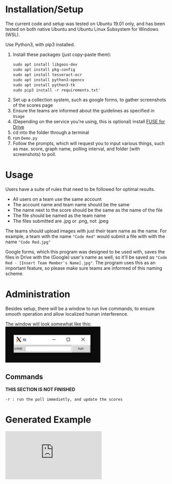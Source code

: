 # Installation/Setup
The current code and setup was tested on Ubuntu 19.01 only, and has been tested on both native Ubuntu and Ubuntu Linux Subsystem for Windows (WSL).

Use Python3, with pip3 installed.

1. Install these packages (just copy-paste them):
   ```
   sudo apt install libgeos-dev
   sudo apt install pkg-config
   sudo apt install tesseract-ocr
   sudo apt install python3-opencv
   sudo apt install python3-tk
   sudo pip3 install -r requirements.txt'
   ```
2. Set up a collection system, such as google forms, to gather screenshots of the scores page
3. Ensure the teams are informed about the guidelines as specified in `Usage`
4. (Depending on the service you're using, this is optional) install [FUSE for Drive](https://github.com/astrada/google-drive-ocamlfuse)
5. cd into the folder through a terminal
6. run `Demo.py`
7. Follow the prompts, which will request you to input various things, such as max. score, graph name, polling interval, and folder (with screenshots) to poll.

# Usage
Users have a suite of rules that need to be followed for optimal results.
- All users on a team use the same account
- The account name and team name should be the same
- The name next to the score should be the same as the name of the file
- The file should be named as the team name
- The files submitted are .jpg or .png, not .jpeg

The teams should upload images with just their team name as the name. For example, a team with the name `"Code Red"` would submit a file with with the name `"Code Red.jpg"`

Google forms, which this program was designed to be used with, saves the files in Drive with the (Google)
user's name as well, so it'll be saved as `"Code Red - [Insert Team Member's Name].jpg"`. The program uses this as an important feature, so please make sure teams are informed of this naming scheme. 

# Administration
Besides setup, there will be a window to run live commands, to ensure smooth operation and allow localized human interference.

The window will look somewhat like this:
<br>
![](https://raw.githubusercontent.com/JEF1056/Comp-Scoreboard/master/tutorial_images/txtbox.PNG)

## Commands
**THIS SECTION IS NOT FINISHED**
```
-r : run the poll immedietly, and update the scores
```

# Generated Example
<iframe src=https://raw.githubusercontent.com/JEF1056/Comp-Scoreboard/master/temp-plot.html style="border:none;"></iframe>